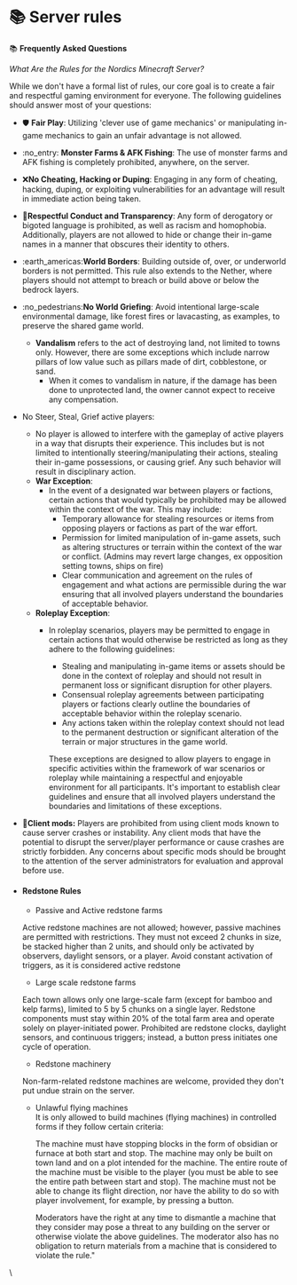 # 📚 Server rules

:books: **Frequently Asked Questions**&#x20;

_What Are the Rules for the Nordics Minecraft Server?_&#x20;

While we don't have a formal list of rules, our core goal is to create a fair and respectful gaming environment for everyone. The following guidelines should answer most of your questions:

* :shield: **Fair Play**: Utilizing 'clever use of game mechanics' or manipulating in-game mechanics to gain an unfair advantage is not allowed.
* :no\_entry: **Monster Farms & AFK Fishing**: The use of monster farms and AFK fishing is completely prohibited, anywhere, on the server.
* :x:**No Cheating, Hacking or Duping**: Engaging in any form of cheating, hacking, duping, or exploiting vulnerabilities for an advantage will result in immediate action being taken.
* :handshake:**Respectful Conduct and Transparency**: Any form of derogatory or bigoted language is prohibited, as well as racism and homophobia. Additionally, players are not allowed to hide or change their in-game names in a manner that obscures their identity to others.
* :earth\_americas:**World Borders**: Building outside of, over, or underworld borders is not permitted. This rule also extends to the Nether, where players should not attempt to breach or build above or below the bedrock layers.
* :no\_pedestrians:**No World Griefing**: Avoid intentional large-scale environmental damage, like forest fires or lavacasting, as examples, to preserve the shared game world.
  * **Vandalism** refers to the act of destroying land, not limited to towns only. However, there are some exceptions which include narrow pillars of low value such as pillars made of dirt, cobblestone, or sand.
    * When it comes to vandalism in nature, if the damage has been done to unprotected land, the owner cannot expect to receive any compensation.
* No Steer, Steal, Grief active players:
  * No player is allowed to interfere with the gameplay of active players in a way that disrupts their experience. This includes but is not limited to intentionally steering/manipulating their actions, stealing their in-game possessions, or causing grief. Any such behavior will result in disciplinary action.&#x20;
  * **War Exception**:
    * In the event of a designated war between players or factions, certain actions that would typically be prohibited may be allowed within the context of the war. This may include:
      * Temporary allowance for stealing resources or items from opposing players or factions as part of the war effort.
      * Permission for limited manipulation of in-game assets, such as altering structures or terrain within the context of the war or conflict. (Admins may revert large changes, ex opposition setting towns, ships on fire)
      * Clear communication and agreement on the rules of engagement and what actions are permissible during the war ensuring that all involved players understand the boundaries of acceptable behavior.
  * **Roleplay Exception**:
    *   In roleplay scenarios, players may be permitted to engage in certain actions that would otherwise be restricted as long as they adhere to the following guidelines:

        * Stealing and manipulating in-game items or assets should be done in the context of roleplay and should not result in permanent loss or significant disruption for other players.
        * Consensual roleplay agreements between participating players or factions clearly outline the boundaries of acceptable behavior within the roleplay scenario.
        * Any actions taken within the roleplay context should not lead to the permanent destruction or significant alteration of the terrain or major structures in the game world.

        These exceptions are designed to allow players to engage in specific activities within the framework of war scenarios or roleplay while maintaining a respectful and enjoyable environment for all participants. It's important to establish clear guidelines and ensure that all involved players understand the boundaries and limitations of these exceptions.
* :scroll:**Client mods:** Players are prohibited from using client mods known to cause server crashes or instability. Any client mods that have the potential to disrupt the server/player performance or cause crashes are strictly forbidden. Any concerns about specific mods should be brought to the attention of the server administrators for evaluation and approval before use.
*   #### Redstone Rules

    * Passive and Active redstone farms

    Active redstone machines are not allowed; however, passive machines are permitted with restrictions. They must not exceed 2 chunks in size, be stacked higher than 2 units, and should only be activated by observers, daylight sensors, or a player. Avoid constant activation of triggers, as it is considered active redstone

    * &#x20;Large scale redstone farms

    Each town allows only one large-scale farm (except for bamboo and kelp farms), limited to 5 by 5 chunks on a single layer. Redstone components must stay within 20% of the total farm area and operate solely on player-initiated power. Prohibited are redstone clocks, daylight sensors, and continuous triggers; instead, a button press initiates one cycle of operation.

    * Redstone machinery

    Non-farm-related redstone machines are welcome, provided they don't put undue strain on the server.

    *   &#x20;Unlawful flying machines \
        It is only allowed to build machines (flying machines) in controlled forms if they follow certain criteria:

        The machine must have stopping blocks in the form of obsidian or furnace at both start and stop. The machine may only be built on town land and on a plot intended for the machine. The entire route of the machine must be visible to the player (you must be able to see the entire path between start and stop). The machine must not be able to change its flight direction, nor have the ability to do so with player involvement, for example, by pressing a button.

        Moderators have the right at any time to dismantle a machine that they consider may pose a threat to any building on the server or otherwise violate the above guidelines. The moderator also has no obligation to return materials from a machine that is considered to violate the rule."

\
